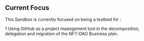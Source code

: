 ## Current Focus

This Sandbox is currently focused on being a testbed for :

1 Using GitHub as a project maangement tool in the decomposition, delegation and migration of the NFT-DAO Business plan.


